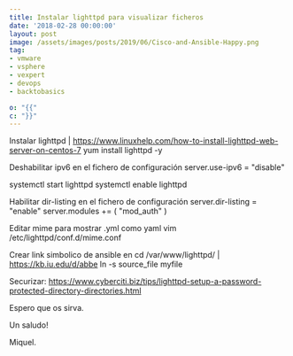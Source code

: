 ```yaml
---
title: Instalar lighttpd para visualizar ficheros
date: '2018-02-28 00:00:00'
layout: post
image: /assets/images/posts/2019/06/Cisco-and-Ansible-Happy.png
tag:
- vmware
- vsphere
- vexpert
- devops
- backtobasics

o: "{{"
c: "}}"
---
```




Instalar lighttpd | https://www.linuxhelp.com/how-to-install-lighttpd-web-server-on-centos-7
yum install lighttpd -y


Deshabilitar ipv6 en el fichero de configuración
server.use-ipv6 = "disable"

systemctl start lighttpd
systemctl enable lighttpd

Habilitar dir-listing en el fichero de configuración
server.dir-listing = "enable"
server.modules += ( "mod_auth" )

Editar mime para mostrar .yml como yaml
vim /etc/lighttpd/conf.d/mime.conf

Crear link simbolico de ansible en cd /var/www/lighttpd/ | https://kb.iu.edu/d/abbe
ln -s source_file myfile

Securizar: https://www.cyberciti.biz/tips/lighttpd-setup-a-password-protected-directory-directories.html


Espero que os sirva.

Un saludo!

Miquel.


